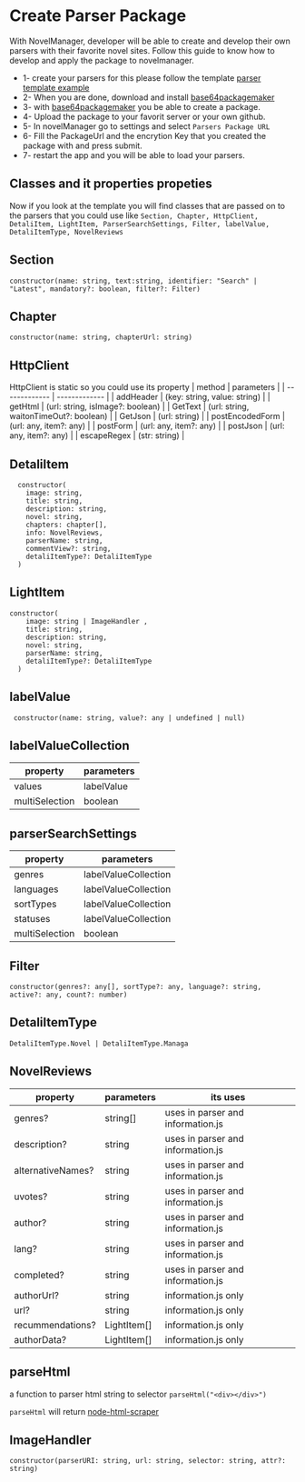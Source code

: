
# Create Parser Package

With NovelManager, developer will be able to create and develop their own parsers with their favorite novel sites.
Follow this guide to know how to develop and apply the package to novelmanager.

* 1- create your parsers for this please follow the template [parser template example](https://github.com/AlenToma/NovelManager-public/tree/master/parser%20template%20example)
* 2- When you are done, download and install [base64packagemaker]() 
* 3- with [base64packagemaker]() you be able to create a package.
* 4- Upload the package to your favorit server or your own github.
* 5- In novelManager go to settings and select `Parsers Package URL`
* 6- Fill the PackageUrl and the encrytion Key that you created the package with and press submit.
* 7- restart the app and you will be able to load your parsers.

## Classes and it properties propeties
Now if you look at the template you will find classes that are passed on to the parsers that you could use like `Section, Chapter, HttpClient, DetaliItem, LightItem, ParserSearchSettings, Filter, labelValue, DetaliItemType, NovelReviews`

## Section
`constructor(name: string, text:string, identifier: "Search" | "Latest", mandatory?: boolean, filter?: Filter)`

## Chapter
`constructor(name: string, chapterUrl: string)`

## HttpClient 
HttpClient is static so you could use its property
| method  | parameters |
| ------------- | ------------- |
| addHeader  | (key: string, value: string)  |
| getHtml  | (url: string, isImage?: boolean)  |
| GetText  | (url: string, waitonTimeOut?: boolean)  |
| GetJson  | (url: string)  |
| postEncodedForm  | (url: any, item?: any)  |
| postForm  | (url: any, item?: any)  |
| postJson   | (url: any, item?: any)  |
| escapeRegex   | (str: string)  |

## DetaliItem
```
  constructor(
    image: string,
    title: string,
    description: string,
    novel: string,
    chapters: chapter[],
    info: NovelReviews,
    parserName: string,
    commentView?: string,
    detaliItemType?: DetaliItemType
  )
```

## LightItem
```
constructor(
    image: string | ImageHandler ,
    title: string,
    description: string,
    novel: string,
    parserName: string,
    detaliItemType?: DetaliItemType
  )
```
## labelValue
` constructor(name: string, value?: any | undefined | null)`

## labelValueCollection
| property  | parameters |
| ------------- | ------------- |
| values  | labelValue  |
| multiSelection  | boolean  |


## parserSearchSettings
| property  | parameters |
| ------------- | ------------- |
| genres  | labelValueCollection  |
| languages  | labelValueCollection  |
| sortTypes  | labelValueCollection  |
| statuses  | labelValueCollection  |
| multiSelection  | boolean  |

## Filter 
`constructor(genres?: any[], sortType?: any, language?: string, active?: any, count?: number)`


## DetaliItemType
`DetaliItemType.Novel | DetaliItemType.Managa`

## NovelReviews
| property  | parameters | its uses |
| ------------- | ------------- |-------------|
| genres?  | string[]  | uses in parser and information.js  |
| description?  | string  |uses in parser and information.js  |
| alternativeNames?  | string  |uses in parser and information.js  |
| uvotes?  | string  |uses in parser and information.js  |
| author?  | string  |uses in parser and information.js  |
| lang?  | string  |uses in parser and information.js  |
| completed?  | string  |uses in parser and information.js  |
| authorUrl?  | string  | information.js only |
| url?  | string  |information.js only |
| recummendations?  | LightItem[]  | information.js only |
| authorData?  | LightItem[]  | information.js only |

## parseHtml
a function to parser html string to selector
`parseHtml("<div></div>")`

`parseHtml` will return [node-html-scraper](https://www.npmjs.com/package/node-html-scraper)


## ImageHandler
`constructor(parserURI: string, url: string, selector: string, attr?: string)`





